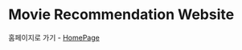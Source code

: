 # Movie Recommendation Website
홈페이지로 가기 - [HomePage](http://10.150.151.230:5500/Movie%20Recommendations/homepage.html)
